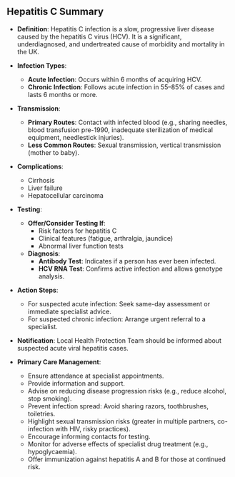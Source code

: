 ## Hepatitis C Summary

- **Definition**: Hepatitis C infection is a slow, progressive liver disease caused by the hepatitis C virus (HCV). It is a significant, underdiagnosed, and undertreated cause of morbidity and mortality in the UK.

- **Infection Types**:
  - **Acute Infection**: Occurs within 6 months of acquiring HCV.
  - **Chronic Infection**: Follows acute infection in 55–85% of cases and lasts 6 months or more.

- **Transmission**:
  - **Primary Routes**: Contact with infected blood (e.g., sharing needles, blood transfusion pre-1990, inadequate sterilization of medical equipment, needlestick injuries).
  - **Less Common Routes**: Sexual transmission, vertical transmission (mother to baby).

- **Complications**:
  - Cirrhosis
  - Liver failure
  - Hepatocellular carcinoma

- **Testing**:
  - **Offer/Consider Testing If**:
    - Risk factors for hepatitis C
    - Clinical features (fatigue, arthralgia, jaundice)
    - Abnormal liver function tests
  - **Diagnosis**:
    - **Antibody Test**: Indicates if a person has ever been infected.
    - **HCV RNA Test**: Confirms active infection and allows genotype analysis.

- **Action Steps**:
  - For suspected acute infection: Seek same-day assessment or immediate specialist advice.
  - For suspected chronic infection: Arrange urgent referral to a specialist.

- **Notification**: Local Health Protection Team should be informed about suspected acute viral hepatitis cases.

- **Primary Care Management**:
  - Ensure attendance at specialist appointments.
  - Provide information and support.
  - Advise on reducing disease progression risks (e.g., reduce alcohol, stop smoking).
  - Prevent infection spread: Avoid sharing razors, toothbrushes, toiletries.
  - Highlight sexual transmission risks (greater in multiple partners, co-infection with HIV, risky practices).
  - Encourage informing contacts for testing.
  - Monitor for adverse effects of specialist drug treatment (e.g., hypoglycaemia).
  - Offer immunization against hepatitis A and B for those at continued risk.